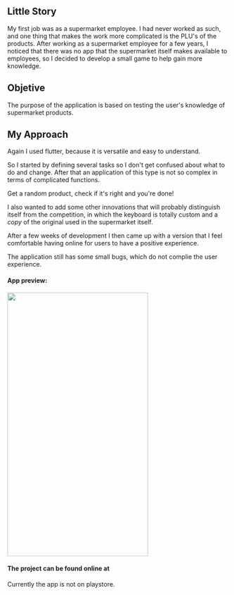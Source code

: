 ## Little Story
My first job was as a supermarket employee. I had never worked as such, and one thing that makes the work more complicated is the PLU's of the products. After working as a supermarket employee for a few years, I noticed that there was no app that the supermarket itself makes available to employees, so I decided to develop a small game to help gain more knowledge.

## Objetive
The purpose of the application is based on testing the user's knowledge of supermarket products.

## My Approach
Again I used flutter, because it is versatile and easy to understand.

So I started by defining several tasks so I don't get confused about what to do and change. After that an application of this type is not so complex in terms of complicated functions.

Get a random product, check if it's right and you're done!

I also wanted to add some other innovations that will probably distinguish itself from the competition, in which the keyboard is totally custom and a *copy* of the original used in the supermarket itself.

After a few weeks of development I then came up with a version that I feel comfortable having online for users to have a positive experience.

The application still has some small bugs, which do not complie the user experience.


#### App preview:
<img src="aplu_preview.gif" width="320" height="600"/>



#### The project can be found online at
Currently the app is not on playstore.
